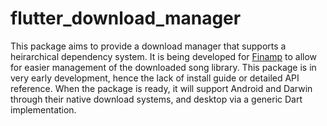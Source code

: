 # flutter_download_manager

This package aims to provide a download manager that supports a heirarchical dependency system. It is being developed for [Finamp](https://github.com/UnicornsOnLSD/finamp) to allow for easier management of the downloaded song library. This package is in very early development, hence the lack of install guide or detailed API reference. When the package is ready, it will support Android and Darwin through their native download systems, and desktop via a generic Dart implementation.